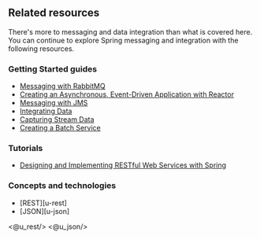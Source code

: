 ## Related resources

There's more to messaging and data integration than what is covered here. You can continue to explore Spring messaging and integration with the following resources.

### Getting Started guides

* [Messaging with RabbitMQ][gs-messaging-rabbitmq]
* [Creating an Asynchronous, Event-Driven Application with Reactor][gs-messaging-reactor]
* [Messaging with JMS][gs-messaging-jms]
* [Integrating Data][gs-integration]
* [Capturing Stream Data][gs-capturing-stream-data]
* [Creating a Batch Service][gs-batch-processing]

[gs-messaging-rabbitmq]: /guides/gs/messaging-rabbitmq/
[gs-messaging-reactor]: /guides/gs/messaging-reactor/
[gs-messaging-jms]: /guides/gs/messaging-jms/
[gs-integration]: /guides/gs/integration/
[gs-capturing-stream-data]: /guides/gs/capturing-stream-data/
[gs-batch-processing]: /guides/gs/batch-processing/

### Tutorials

* [Designing and Implementing RESTful Web Services with Spring][tut-rest]

[tut-rest]: /guides/tutorials/rest

### Concepts and technologies

* [REST][u-rest]
* [JSON][u-json]

<@u_rest/>
<@u_json/>
